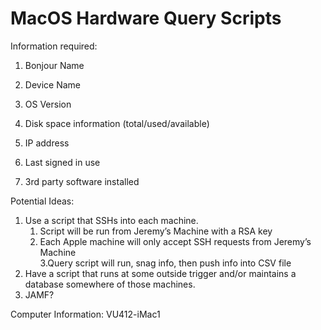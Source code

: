 # MacOS Hardware Query Scripts

Information required:

1. Bonjour Name

2. Device Name

3. OS Version

4. Disk space information (total/used/available)

5. IP address

6. Last signed in use

7. 3rd party software installed

Potential Ideas:

1. Use a script that SSHs into each machine.
    1. Script will be run from Jeremy’s Machine with a RSA key
    2. Each Apple machine will only accept SSH requests from Jeremy’s Machine   
    3.Query script will run, snag info, then push info into CSV file
2. Have a script that runs at some outside trigger and/or maintains a database somewhere of those machines.
3. JAMF?


Computer Information:
VU412-iMac1
